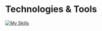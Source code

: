 # Technologies & Tools
[![My Skills](https://skillicons.dev/icons?i=js,docker,python,cpp,flask,git,pytorch,tensorflow,kubernetes&theme=light)](https://skillicons.dev)
